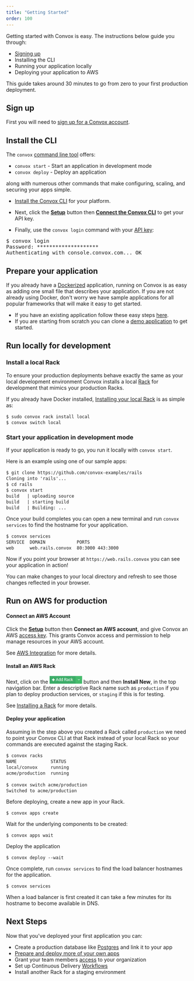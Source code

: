 ```yaml
---
title: "Getting Started"
order: 100
---
```


Getting started with Convox is easy. The instructions below guide you through:

* [Signing up](https://convox.com/signup)
* Installing the CLI
* Running your application locally
* Deploying your application to AWS

This guide takes around 30 minutes to go from zero to your first production deployment.

## Sign up

First you will need to [sign up for a Convox account](https://convox.com/signup).

## Install the CLI

The `convox` [command line tool](/reference/cli) offers:

* `convox start` - Start an application in development mode
* `convox deploy` - Deploy an application

along with numerous other commands that make configuring, scaling, and securing your apps simple.

* [Install the Convox CLI](/development/installation) for your platform.

* Next, click the **[Setup](https://console.convox.com/grid/user/welcome)** button then **[Connect the Convox CLI](https://console.convox.com/grid/user/api_key)** to get your API key.

* Finally, use the `convox login` command with your [API key](https://console.convox.com/grid/user/api_key):

<pre id="login">
$ convox login
Password: ********************
Authenticating with console.convox.com... OK
</pre>

## Prepare your application

If you already have a [Dockerized](https://docs.docker.com/engine/examples/) application, running on Convox is as easy as adding one small file that describes your application. If you are not already using Docker, don't worry we have sample applications for all popular frameworks that will make it easy to get started.

* If you have an existing application follow these easy steps [here](/development/preparing-an-application).
* If you are starting from scratch you can clone a [demo application](https://github.com/convox-examples) to get started.

## Run locally for development

### Install a local Rack

To ensure your production deployments behave exactly the same as your local development environment Convox installs a local [Rack](/introduction/rack) for development that mimics your production Racks.

If you already have Docker installed, [Installing your local Rack](/development/running-locally) is as simple as:

    $ sudo convox rack install local
    $ convox switch local

### Start your application in development mode

If your application is ready to go, you run it locally with `convox start`.

Here is an example using one of our sample apps:

    $ git clone https://github.com/convox-examples/rails
    Cloning into 'rails'...
    $ cd rails
    $ convox start
    build   | uploading source
    build   | starting build
    build   | Building: ...

Once your build completes you can open a new terminal and run `convox services` to find the hostname for your application.

    $ convox services
    SERVICE  DOMAIN            PORTS
    web      web.rails.convox  80:3000 443:3000

Now if you point your browser at `https://web.rails.convox` you can see your application in action!

You can make changes to your local directory and refresh to see those changes reflected in your browser.

## Run on AWS for production

#### Connect an AWS Account

Click the **[Setup](https://console.convox.com/grid/user/welcome)** button then **Connect an AWS account**, and give Convox an AWS [access key](https://docs.aws.amazon.com/general/latest/gr/aws-sec-cred-types.html#access-keys-and-secret-access-keys). This grants Convox access and permission to help manage resources in your AWS account.

See [AWS Integration](/console/aws-integration) for more details.

#### Install an AWS Rack

Next, click on the <img src="/assets/images/docs/add-rack.png" alt="Add Rack" style="height: 1.5em;"> button and then **Install New**, in the top navigation bar. Enter a descriptive Rack name such as `production` if you plan to deploy production services, or `staging` if this is for testing.

See [Installing a Rack](/deployment/installing-a-rack) for more details.

#### Deploy your application

Assuming in the step above you created a Rack called `production` we need to point your Convox CLI at that Rack instead of your local Rack so your commands are executed against the staging Rack.

    $ convox racks
    NAME             STATUS
    local/convox     running
    acme/production  running

    $ convox switch acme/production
    Switched to acme/production

Before deploying, create a new app in your Rack.

    $ convox apps create

Wait for the underlying components to be created:

    $ convox apps wait

Deploy the application

    $ convox deploy --wait

Once complete, run `convox services` to find the load balancer hostnames for the application.

    $ convox services

<div class="block-callout block-show-callout type-info" markdown="1">
When a load balancer is first created it can take a few minutes for its hostname to become available in DNS.
</div>

## Next Steps

Now that you've deployed your first application you can:

* Create a production database like [Postgres](/resources/postgresql) and link it to your app
* [Prepare and deploy more of your own apps](/development/preparing-an-application)
* Grant your team members [access](/console/access-control) to your organization
* Set up Continuous Delivery [Workflows](/console/workflows)
* Install another Rack for a staging environment

<script>
$(document).ready(function() {
  if (navigator.platform.indexOf('Win') > -1) {
    $('#install-windows').removeClass('hidden')
    $('#install-mac').addClass('hidden')
    $('#install-linux').addClass('hidden')
  }

  if (navigator.platform.indexOf('Linux') > -1) {
    $('#install-linux').removeClass('hidden')
    $('#install-mac').addClass('hidden')
    $('#install-windows').addClass('hidden')
  }
});
</script>
